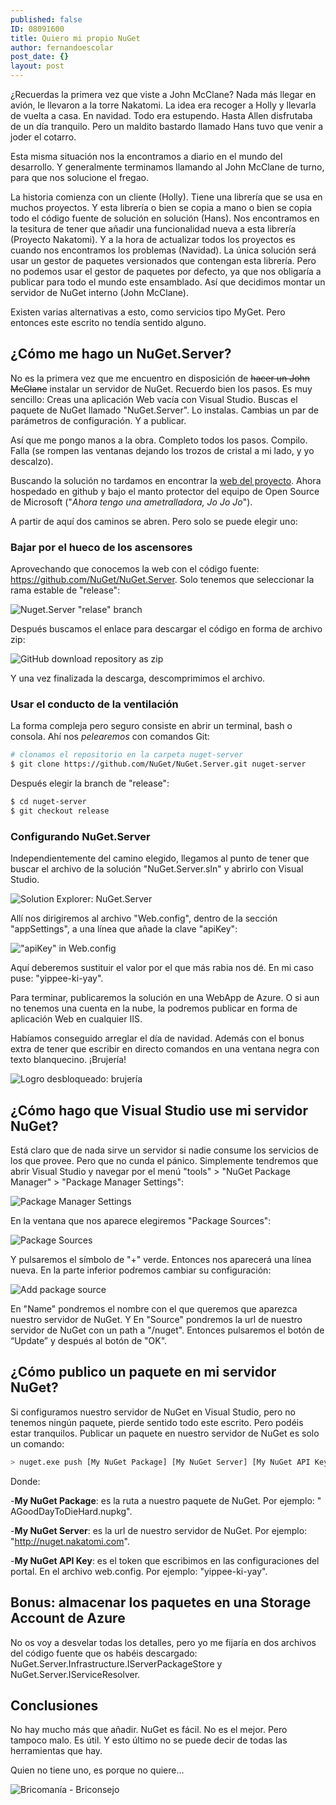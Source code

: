 ```yaml
---
published: false
ID: 08091600
title: Quiero mi propio NuGet
author: fernandoescolar
post_date: {}
layout: post
---
```

¿Recuerdas la primera vez que viste a John McClane? Nada más llegar en avión, le llevaron a la torre Nakatomi. La idea era recoger a Holly y llevarla de vuelta a casa. En navidad. Todo era estupendo. Hasta Allen disfrutaba de un día tranquilo. Pero un maldito bastardo llamado Hans tuvo que venir a joder el cotarro.<!--break-->

Esta misma situación nos la encontramos a diario en el mundo del desarrollo. Y generalmente terminamos llamando al John McClane de turno, para que nos solucione el fregao.

La historia comienza con un cliente (Holly). Tiene una librería que se usa en muchos proyectos. Y esta librería o bien se copia a mano o bien se copia todo el código fuente de solución en solución (Hans). Nos encontramos en la tesitura de tener que añadir una funcionalidad nueva a esta librería (Proyecto Nakatomi). Y a la hora de actualizar todos los proyectos es cuando nos encontramos los problemas (Navidad). La única solución será usar un gestor de paquetes versionados que contengan esta librería. Pero no podemos usar el gestor de paquetes por defecto, ya que nos obligaría a publicar para todo el mundo este ensamblado. Así que decidimos montar un servidor de NuGet interno (John McClane).

Existen varias alternativas a esto, como servicios tipo MyGet. Pero entonces este escrito no tendía sentido alguno.

## ¿Cómo me hago un NuGet.Server?
No es la primera vez que me encuentro en disposición de ~~hacer un John McClane~~ instalar un servidor de NuGet. Recuerdo bien los pasos. Es muy sencillo: Creas una aplicación Web vacía con Visual Studio. Buscas el paquete de NuGet llamado "NuGet.Server". Lo instalas. Cambias un par de parámetros de configuración. Y a publicar.

Así que me pongo manos a la obra. Completo todos los pasos. Compilo. Falla (se rompen las ventanas dejando los trozos de cristal a mi lado, y yo descalzo).

Buscando la solución no tardamos en encontrar la [web del proyecto](https://github.com/NuGet/NuGet.Server "NuGet.Server on GitHub"). Ahora hospedado en github y bajo el manto protector del equipo de Open Source de Microsoft ("_Ahora tengo una ametralladora, Jo Jo Jo_").

A partir de aquí dos caminos se abren. Pero solo se puede elegir uno:

### Bajar por el hueco de los ascensores
Aprovechando que conocemos la web con el código fuente: https://github.com/NuGet/NuGet.Server. Solo tenemos que seleccionar la rama estable de "release":

![Nuget.Server "relase" branch]({{site.baseurl}}/public/uploads/2016/09/github-nuget-1.png)

Después buscamos el enlace para descargar el código en forma de archivo zip:

![GitHub download repository as zip]({{site.baseurl}}/public/uploads/2016/09/github-nuget-2.png)

Y una vez finalizada la descarga, descomprimimos el archivo.

### Usar el conducto de la ventilación
La forma compleja pero seguro consiste en abrir un terminal, bash o consola. Ahí nos _pelearemos_ con comandos Git:

```bash
# clonamos el repositorio en la carpeta nuget-server
$ git clone https://github.com/NuGet/NuGet.Server.git nuget-server
```

Después elegir la branch de "release":

```bash
$ cd nuget-server
$ git checkout release
```

### Configurando NuGet.Server
Independientemente del camino elegido, llegamos al punto de tener que buscar el archivo de la solución "NuGet.Server.sln" y abrirlo con Visual Studio.

![Solution Explorer: NuGet.Server]({{site.baseurl}}/public/uploads/2016/09/vs-nuget-1.png)

Allí nos dirigiremos al archivo "Web.config", dentro de la sección "appSettings", a una línea que añade la clave "apiKey":

!["apiKey" in Web.config]({{site.baseurl}}/public/uploads/2016/09/vs-nuget-2.png)

Aquí deberemos sustituir el valor por el que más rabia nos dé. En mi caso puse: "yippee-ki-yay".

Para terminar, publicaremos la solución en una WebApp de Azure. O si aun no tenemos una cuenta en la nube, la podremos publicar en forma de aplicación Web en cualquier IIS.

Habíamos conseguido arreglar el día de navidad. Además con el bonus extra de tener que escribir en directo comandos en una ventana negra con texto blanquecino. ¡Brujería!

![Logro desbloqueado: brujería]({{site.baseurl}}/public/uploads/2016/09/Fernando+ha+usado+brujería.gif)

## ¿Cómo hago que Visual Studio use mi servidor NuGet?
Está claro que de nada sirve un servidor si nadie consume los servicios de los que provee. Pero que no cunda el pánico. Simplemente tendremos que abrir Visual Studio y navegar por el menú "tools" > "NuGet Package Manager" > "Package Manager Settings":

![Package Manager Settings]({{site.baseurl}}/public/uploads/2016/09/vs-add-nuget-server-1.png)

En la ventana que nos aparece elegiremos "Package Sources":

![Package Sources]({{site.baseurl}}/public/uploads/2016/09/vs-add-nuget-server-2.png)

Y pulsaremos el símbolo de "+" verde. Entonces nos aparecerá una línea nueva. En la parte inferior podremos cambiar su configuración:

![Add package source]({{site.baseurl}}/public/uploads/2016/09/vs-add-nuget-server-3.png)

En "Name" pondremos el nombre con el que queremos que aparezca nuestro servidor de NuGet. Y En "Source" pondremos la url de nuestro servidor de NuGet con un path a "/nuget". Entonces pulsaremos el botón de “Update” y después al botón de "OK".

## ¿Cómo publico un paquete en mi servidor NuGet?
Si configuramos nuestro servidor de NuGet en Visual Studio, pero no tenemos ningún paquete, pierde sentido todo este escrito. Pero podéis estar tranquilos. Publicar un paquete en nuestro servidor de NuGet es solo un comando:

```bash
> nuget.exe push [My NuGet Package] [My NuGet Server] [My NuGet API Key]
```

Donde:

-**My NuGet Package**: es la ruta a nuestro paquete de NuGet. Por ejemplo: " AGoodDayToDieHard.nupkg".

-**My NuGet Server**: es la url de nuestro servidor de NuGet. Por ejemplo: "http://nuget.nakatomi.com".

-**My NuGet API Key**: es el token que escribimos en las configuraciones del portal. En el archivo web.config. Por ejemplo: "yippee-ki-yay".

## Bonus: almacenar los paquetes en una Storage Account de Azure
No os voy a desvelar todas los detalles, pero yo me fijaría en dos archivos del código fuente que os habéis descargado: NuGet.Server.Infrastructure.IServerPackageStore y NuGet.Server.IServiceResolver.

## Conclusiones
No hay mucho más que añadir. NuGet es fácil. No es el mejor. Pero tampoco malo. Es útil. Y esto último no se puede decir de todas las herramientas que hay.

Quien no tiene uno, es porque no quiere...


![Bricomanía - Briconsejo]({{site.baseurl}}/public/uploads/2016/09/CncpsOKXEAAZ7VC.jpg)
